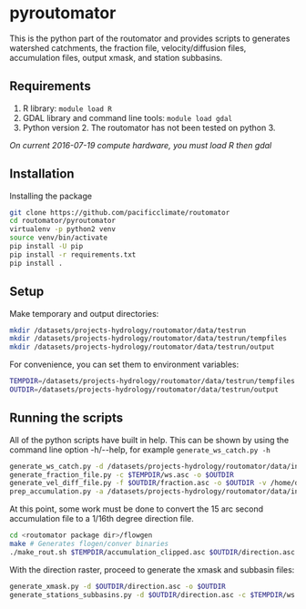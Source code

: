 # pyroutomator

This is the python part of the routomator and provides scripts to generates watershed catchments, the fraction file, velocity/diffusion files, accumulation files, output xmask, and station subbasins.

## Requirements

1. R library: `module load R`
1. GDAL library and command line tools: `module load gdal`
1. Python version 2. The routomator has not been tested on python 3.

*On current 2016-07-19 compute hardware, you must load R _then_ gdal*

## Installation

Installing the package

```bash
git clone https://github.com/pacificclimate/routomator
cd routomator/pyroutomator
virtualenv -p python2 venv
source venv/bin/activate
pip install -U pip
pip install -r requirements.txt
pip install .
```

## Setup

Make temporary and output directories:

```bash
mkdir /datasets/projects-hydrology/routomator/data/testrun
mkdir /datasets/projects-hydrology/routomator/data/testrun/tempfiles
mkdir /datasets/projects-hydrology/routomator/data/testrun/output
```

For convenience, you can set them to environment variables:

```bash
TEMPDIR=/datasets/projects-hydrology/routomator/data/testrun/tempfiles
OUTDIR=/datasets/projects-hydrology/routomator/data/testrun/output
```

## Running the scripts

All of the python scripts have built in help.  This can be shown by using the command line option -h/--help, for example `generate_ws_catch.py -h`

```bash
generate_ws_catch.py -d /datasets/projects-hydrology/routomator/data/input/flow-dir-15.asc -l 49.2270,-121.8400 -t $TEMPDIR
generate_fraction_file.py -c $TEMPDIR/ws.asc -o $OUTDIR
generate_vel_diff_file.py -f $OUTDIR/fraction.asc -o $OUTDIR -v /home/data/gis/vic_bc/vegetation/majority1km2_wgs84_gen2_extent.shp
prep_accumulation.py -a /datasets/projects-hydrology/routomator/data/input/flow-acc-15.asc -c $TEMPDIR/ws.asc -o $OUTDIR -t $TEMPDIR
```

At this point, some work must be done to convert the 15 arc second accumulation file to a 1/16th degree direction file.

```bash
cd <routomator package dir>/flowgen
make # Generates flogen/conver binaries
./make_rout.sh $TEMPDIR/accumulation_clipped.asc $OUTDIR/direction.asc
```

With the direction raster, proceed to generate the xmask and subbasin files:

```bash
generate_xmask.py -d $OUTDIR/direction.asc -o $OUTDIR
generate_stations_subbasins.py -d $OUTDIR/direction.asc -c $TEMPDIR/ws.asc -s "/home/data/gis/basedata/HYDAT_STN/Canada Hydat/canada_hydat_gt_500km2_catch_wgs84.shp" -o $OUTDIR -t $TEMPDIR --overwrite
```
